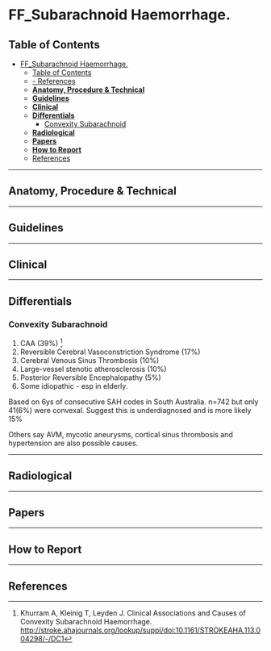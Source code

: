 # FF_Subarachnoid Haemorrhage.

## Table of Contents
- [FF_Subarachnoid Haemorrhage.](#ff_subarachnoid-haemorrhage)
  - [Table of Contents](#table-of-contents)
  - [- References](#--references)
  - [**Anatomy, Procedure & Technical**](#anatomy-procedure--technical)
  - [**Guidelines**](#guidelines)
  - [**Clinical**](#clinical)
  - [**Differentials**](#differentials)
    - [Convexity Subarachnoid](#convexity-subarachnoid)
  - [**Radiological**](#radiological)
  - [**Papers**](#papers)
  - [**How to Report**](#how-to-report)
  - [References](#references)
---

## **Anatomy, Procedure & Technical**

---

## **Guidelines**

---

## **Clinical**

---

## **Differentials**

### Convexity Subarachnoid

1. CAA (39%)  [^Khurram2014]
1. Reversible Cerebral Vasoconstriction Syndrome (17%)  
1. Cerebral Venous Sinus Thrombosis (10%)  
1. Large-vessel stenotic atherosclerosis (10%)  
1. Posterior Reversible Encephalopathy (5%)  
2. Some idiopathic - esp in elderly. 


Based on 6ys of consecutive SAH codes in South Australia. n=742 but only 41(6%) were convexal. Suggest this is underdiagnosed and is more likely 15%

Others say AVM, mycotic aneurysms, cortical sinus thrombosis and hypertension are also possible causes.


---

## **Radiological**

---

## **Papers** 

---

## **How to Report** 

---

## References

[^Khurram2014]: Khurram A, Kleinig T, Leyden J. Clinical Associations and Causes of Convexity Subarachnoid Haemorrhage. http://stroke.ahajournals.org/lookup/suppl/doi:10.1161/STROKEAHA.113.004298/-/DC1